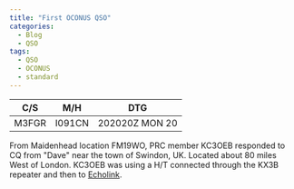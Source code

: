 ```yaml
---
title: "First OCONUS QSO"
categories:
  - Blog
  - QSO
tags:
  - QSO
  - OCONUS
  - standard
---
```


| C/S  | M/H | DTG |
|:-:|:-:|:-:|
| M3FGR  |  I091CN | 202020Z MON 20  |

From Maidenhead location FM19WO, PRC member KC3OEB responded to CQ from "Dave" near the town of Swindon, UK.  Located about 80 miles West of London.  KC3OEB was using a H/T connected through the KX3B repeater and then to [Echolink][1].

[1]: http://www.echolink.org
